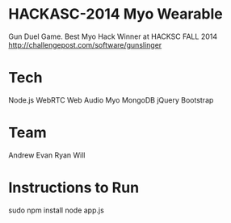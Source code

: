 HACKASC-2014 Myo Wearable
=========================
Gun Duel Game. Best Myo Hack Winner at HACKSC FALL 2014
http://challengepost.com/software/gunslinger

Tech
====
Node.js
WebRTC
Web Audio
Myo
MongoDB
jQuery
Bootstrap

Team
====
Andrew
Evan
Ryan
Will

Instructions to Run
====

sudo npm install
node app.js


